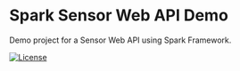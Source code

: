 Spark Sensor Web API Demo
=============
Demo project for a Sensor Web API using Spark Framework.

[![License](http://img.shields.io/badge/license-Apache2-red.svg)](http://opensource.org/licenses/apache-2.0)
